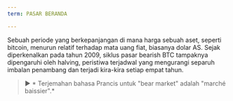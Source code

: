 ```yaml
---
term: PASAR BERANDA

---
```

Sebuah periode yang berkepanjangan di mana harga sebuah aset, seperti bitcoin, menurun relatif terhadap mata uang fiat, biasanya dolar AS. Sejak diperkenalkan pada tahun 2009, siklus pasar bearish BTC tampaknya dipengaruhi oleh halving, peristiwa terjadwal yang mengurangi separuh imbalan penambang dan terjadi kira-kira setiap empat tahun.

> ► * Terjemahan bahasa Prancis untuk "bear market" adalah "marché baissier".*